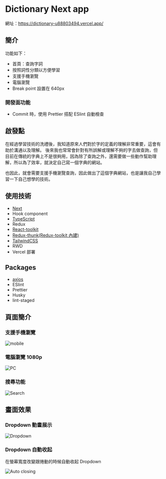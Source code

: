 # Dictionary Next app
網址：https://dictionary-u88803494.vercel.app/

## 簡介
功能如下：
- 首頁：查詢字詞
- 按照詞性分類以方便學習
- 支援手機瀏覽
- 電腦瀏覽
- Break point 設置在 640px

### 開發面功能
- Commit 時，使用 Prettier 搭配 ESlint 自動檢查

## 啟發點
在經過學習技術的洗禮後，我知道原來人們對於字的定義的理解非常重要，這會有助於溝通以及理解。
後來我也常常會針對有所誤解或理解不夠的字去做查詢，但目前在傳統的字典上不是很夠用，因為除了查詢之外，還需要做一些動作幫助理解，所以為了效率，就決定自己寫一個字典的網站。

也因此，就會需要支援手機瀏覽查詢，因此做出了這個字典網站，也是讓我自己學習一下自己想學的技術。

## 使用技術
- [Next](https://nextjs.org/)
- Hook component
- [TypeScript](https://www.typescriptlang.org/)
- Redux
- [React-toolkit](https://redux-toolkit.js.org/)
- [Redux-thunk(Redux-toolkit 內建)](https://redux-toolkit.js.org/api/createAsyncThunk)
- [TailwindCSS](https://tailwindcss.com/)
- RWD
- Vercel 部署

## Packages
- [axios](https://github.com/axios/axios)
- ESlint
- Prettier
- Husky
- lint-staged

## 頁面簡介

### 支援手機瀏覽
![mobile](https://filedn.eu/lE3dlSw1QGLmQQNoPyEqQVR/Image/mobile-use.png)

### 電腦瀏覽 1080p
![PC](https://filedn.eu/lE3dlSw1QGLmQQNoPyEqQVR/Image/pc-use.png)

### 搜尋功能
![Search](https://filedn.eu/lE3dlSw1QGLmQQNoPyEqQVR/Image/search_feature.gif)


## 畫面效果
### Dropdown 動畫展示
![Dropdown](https://filedn.eu/lE3dlSw1QGLmQQNoPyEqQVR/Image/search_feature.gif)

### Dropdown 自動收起
在螢幕寬度改變跟捲動的時候自動收起 Dropdown

![Auto closing](https://filedn.eu/lE3dlSw1QGLmQQNoPyEqQVR/Image/reset-navbar-on-scroll-or-resize.gif)
